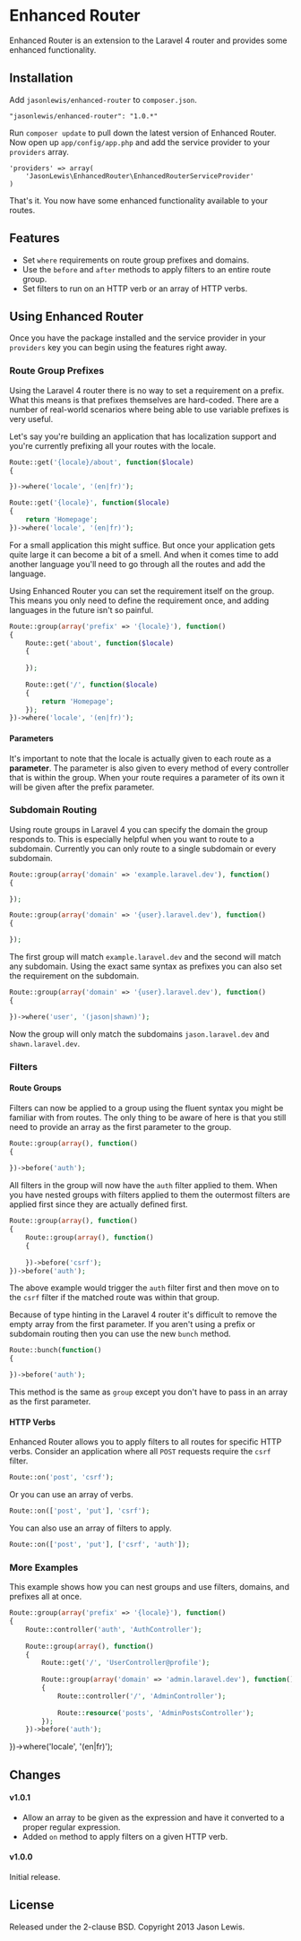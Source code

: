 # Enhanced Router

Enhanced Router is an extension to the Laravel 4 router and provides some enhanced functionality.

## Installation

Add `jasonlewis/enhanced-router` to `composer.json`.

    "jasonlewis/enhanced-router": "1.0.*"
    
Run `composer update` to pull down the latest version of Enhanced Router. Now open up `app/config/app.php` and add the service provider to your `providers` array.

    'providers' => array(
        'JasonLewis\EnhancedRouter\EnhancedRouterServiceProvider'
    )

That's it. You now have some enhanced functionality available to your routes.

## Features

- Set `where` requirements on route group prefixes and domains.
- Use the `before` and `after` methods to apply filters to an entire route group.
- Set filters to run on an HTTP verb or an array of HTTP verbs.

## Using Enhanced Router

Once you have the package installed and the service provider in your `providers` key you can begin using the features right away.

### Route Group Prefixes

Using the Laravel 4 router there is no way to set a requirement on a prefix. What this means is that prefixes themselves are hard-coded. There are a number of real-world scenarios where being able to use variable prefixes is very useful.

Let's say you're building an application that has localization support and you're currently prefixing all your routes with the locale.

```php
Route::get('{locale}/about', function($locale)
{

})->where('locale', '(en|fr)');

Route::get('{locale}', function($locale)
{
    return 'Homepage';
})->where('locale', '(en|fr)');
```

For a small application this might suffice. But once your application gets quite large it can become a bit of a smell. And when it comes time to add another language you'll need to go through all the routes and add the language.

Using Enhanced Router you can set the requirement itself on the group. This means you only need to define the requirement once, and adding languages in the future isn't so painful.

```php
Route::group(array('prefix' => '{locale}'), function()
{
    Route::get('about', function($locale)
    {
    
    });
    
    Route::get('/', function($locale)
    {
        return 'Homepage';
    });
})->where('locale', '(en|fr)');
```

#### Parameters

It's important to note that the locale is actually given to each route as a **parameter**. The parameter is also given to every method of every controller that is within the group. When your route requires a parameter of its own it will be given after the prefix parameter.

### Subdomain Routing

Using route groups in Laravel 4 you can specify the domain the group responds to. This is especially helpful when you want to route to a subdomain. Currently you can only route to a single subdomain or every subdomain.

```php
Route::group(array('domain' => 'example.laravel.dev'), function()
{

});

Route::group(array('domain' => '{user}.laravel.dev'), function()
{

});
```
    
The first group will match `example.laravel.dev` and the second will match any subdomain. Using the exact same syntax as prefixes you can also set the requirement on the subdomain.

```php
Route::group(array('domain' => '{user}.laravel.dev'), function()
{

})->where('user', '(jason|shawn)');
```
    
Now the group will only match the subdomains `jason.laravel.dev` and `shawn.laravel.dev`.

### Filters

#### Route Groups

Filters can now be applied to a group using the fluent syntax you might be familiar with from routes. The only thing to be aware of here is that you still need to provide an array as the first parameter to the group.

```php
Route::group(array(), function()
{
    
})->before('auth');
```
    
All filters in the group will now have the `auth` filter applied to them. When you have nested groups with filters applied to them the outermost filters are applied first since they are actually defined first.

```php
Route::group(array(), function()
{
    Route::group(array(), function()
    {
    
    })->before('csrf');
})->before('auth');
```
    
The above example would trigger the `auth` filter first and then move on to the `csrf` filter if the matched route was within that group.

Because of type hinting in the Laravel 4 router it's difficult to remove the empty array from the first parameter. If you aren't using a prefix or subdomain routing then you can use the new `bunch` method.

```php
Route::bunch(function()
{

})->before('auth');
```
    
This method is the same as `group` except you don't have to pass in an array as the first parameter.

#### HTTP Verbs

Enhanced Router allows you to apply filters to all routes for specific HTTP verbs. Consider an application where all `POST` requests require the `csrf` filter.

```php
Route::on('post', 'csrf');
```

Or you can use an array of verbs.

```php
Route::on(['post', 'put'], 'csrf');
```

You can also use an array of filters to apply.

```php
Route::on(['post', 'put'], ['csrf', 'auth']);
```

### More Examples

This example shows how you can nest groups and use filters, domains, and prefixes all at once.

```php
Route::group(array('prefix' => '{locale}'), function()
{
    Route::controller('auth', 'AuthController');
    
    Route::group(array(), function()
    {
        Route::get('/', 'UserController@profile');
        
        Route::group(array('domain' => 'admin.laravel.dev'), function()
        {
            Route::controller('/', 'AdminController');
            
            Route::resource('posts', 'AdminPostsController');
        });
    })->before('auth');
```
})->where('locale', '(en|fr)');

## Changes

#### v1.0.1
- Allow an array to be given as the expression and have it converted to a proper regular expression.
- Added `on` method to apply filters on a given HTTP verb.

#### v1.0.0

Initial release.

## License

Released under the 2-clause BSD. Copyright 2013 Jason Lewis.